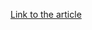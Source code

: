[Link to the article](https://bloomberg.com/news/features/2021-09-02/juniper-mystery-attacks-traced-to-pentagon-role-and-chinese-hackers)
